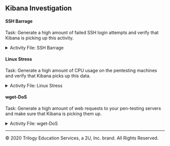 ## Kibana Investigation

#### SSH Barrage

Task: Generate a high amount of failed SSH login attempts and verify that Kibana is picking up this activity.

<details>
<summary> Activity File: SSH Barrage </summary>

---

We can easily do this by trying to SSH to a web machine from our jump box directly without using the Ansible container. 

1. Start by logging into your jump-box. 

2.  Run the failed SSH command in a loop to generate failed login log entries.

        - while :; do ssh -T ansible@10.0.0.5; done
    
    ![sshjustoneserver](https://user-images.githubusercontent.com/77551247/123014694-c80f5280-d394-11eb-866c-6ba1a6179fde.PNG)


3. Search through the logs in Kibana to locate your generated failed login attempts.

   ![Log Stream Live - SSH Fail](https://user-images.githubusercontent.com/77551247/123014105-829e5580-d393-11eb-808d-78121c9ec405.PNG)

        
**Bonus**: Create a nested loop that generates SSH login attempts across all three of your VM's:
        
        - while :; do ssh -T ansible@10.0.0.5 | ssh -T ansible@10.0.0.6 | ssh -T ansible@10.0.0.10; done
         
![SSHfailloginloop](https://user-images.githubusercontent.com/77551247/123013886-0dcb1b80-d393-11eb-84e2-e2fe3df17065.png)


          


</details>

#### Linux Stress

Task: Generate a high amount of CPU usage on the pentesting machines and verify that Kibana picks up this data.

<details>

<summary> Activity File: Linux Stress </summary>

---

#### Notes

1. From your jump box, start up your Ansible container and attach to it.

2. SSH from your Ansible container to one of your WebVM's.

3. Run `sudo apt install stress` to install the stress program.

4. Run `sudo stress --cpu 1` and allow `stress` to run for a few minutes. 
![web1stress](https://user-images.githubusercontent.com/77551247/123016094-de6add80-d397-11eb-971b-115104d81860.PNG)

5. View the Metrics page for that VM in Kibana.  What indicates that CPU usage increased?
        
  - Here are our results for Webserver1:
    ![stressnapshotwebserver1](https://user-images.githubusercontent.com/77551247/123018380-723ea880-d39c-11eb-8473-4f3897a8be7f.PNG)
    
    As we can see by running `sudo stress --cpu 1` there is significant stress placed on the overall CPU usage, reaching its maximum. We can also observe a notable spike in the Load for the webserver as well. 


6. Run the `stress` program on all three of your VMs and take screenshots of the data generated on the Metrics page of Kibana.
  - Running the same test on our other web servers, we see the same results replicated regarding the CPU usage and the Load. There remain no discernible increases pertaining to the Memory Usage or Network Traffic
  
  - Here are our results for Webserver2:
    ![stresssnapshotwebserver2](https://user-images.githubusercontent.com/77551247/123019595-cb0f4080-d39e-11eb-86c0-13019ddda7f2.PNG)

  - Here are our results for Webserver3:
    ![stresssnapshotwebserver3](https://user-images.githubusercontent.com/77551247/123019785-28a38d00-d39f-11eb-8fa3-940c188e1827.PNG)

        
</details>


#### wget-DoS


Task: Generate a high amount of web requests to your pen-testing servers and make sure that Kibana is picking them up.

<details>

<summary> Activity File: wget-DoS </summary>

---

The Metrics section for a single VM will show Load and Network Traffic data. 

We can generate abnormal data to view by creating a DoS web attack. The command-line program `wget` can do this easily.

`wget` will download a file from any web server. Use man pages for more info on `wget`.

1. Log into your jump box.

2. Run `wget ip.of.web.vm`.
   ![wgetserver1](https://user-images.githubusercontent.com/77551247/123020038-a798c580-d39f-11eb-8c06-a99126790849.PNG)


3. Run `ls` to view the file you downloaded from your web VM to your jump box. 

   ![jumpboxls](https://user-images.githubusercontent.com/77551247/123020147-d0b95600-d39f-11eb-9a73-187508c138a9.PNG)


4. Run the `wget` command in a loop to generate many web requests.

        while :; do wget 10.0.0.5; done

5. Open the Metrics page for the web machine you attacked and answer which of the VM metrics were affected the most from this traffic:
        
 - Which of the VM metrics were affected the most from this traffic?
   ![wgetsnapshotwebserver1](https://user-images.githubusercontent.com/77551247/123021029-538ee080-d3a1-11eb-9312-a49eeaa504a2.PNG)


        
**Bonus**: Notice that your `wget` loop creates a lot of duplicate files on your jump box.

-  Write a command to delete _all_ of these files at once.

-  Find a way to run the `wget` command without generating these extra files.
                
        - Look up the flag options for `wget` and find the flag that lets you choose a location to save the file it downloads. 
                
        - Save that file to the Linux directory known as the "void" or the directory that doesn't save anything.

**Bonus**: Write a nested loop that sends your `wget` command to all three of your web VMs over and over.

</details>


---

© 2020 Trilogy Education Services, a 2U, Inc. brand. All Rights Reserved.  

